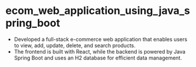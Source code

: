 # ecom_web_application_using_java_spring_boot
- Developed a full-stack e-commerce web application that enables users to view, add, update, delete, and search
products.
- The frontend is built with React, while the backend is powered by Java Spring Boot and uses an H2 database for
efficient data management.
